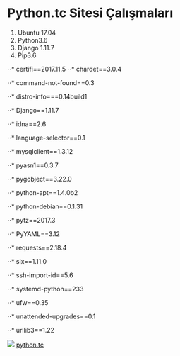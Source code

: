 # Python.tc Sitesi Çalışmaları


1. Ubuntu 17.04
2. Python3.6
3. Django 1.11.7
4. Pip3.6

⋅⋅* certifi==2017.11.5
⋅⋅* chardet==3.0.4

⋅⋅* command-not-found==0.3

⋅⋅* distro-info===0.14build1

⋅⋅* Django==1.11.7

⋅⋅* idna==2.6

⋅⋅* language-selector==0.1

⋅⋅* mysqlclient==1.3.12

⋅⋅* pyasn1==0.3.7

⋅⋅* pygobject==3.22.0

⋅⋅* python-apt==1.4.0b2

⋅⋅* python-debian==0.1.31

⋅⋅* pytz==2017.3

⋅⋅* PyYAML==3.12

⋅⋅* requests==2.18.4

⋅⋅* six==1.11.0

⋅⋅* ssh-import-id==5.6

⋅⋅* systemd-python==233

⋅⋅* ufw==0.35

⋅⋅* unattended-upgrades==0.1

⋅⋅* urllib3==1.22





[![](http://mkds.la/img/logo2x.png)](https://www.makdos.com)
[python.tc](https://python.tc)